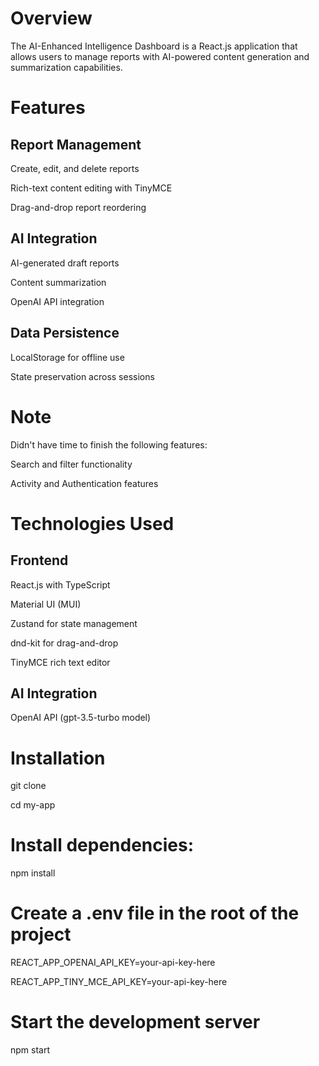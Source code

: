 # Overview

The AI-Enhanced Intelligence Dashboard is a React.js application that allows users to manage reports with AI-powered content generation and summarization capabilities.

# Features

## Report Management

Create, edit, and delete reports

Rich-text content editing with TinyMCE

Drag-and-drop report reordering

## AI Integration

AI-generated draft reports

Content summarization

OpenAI API integration

## Data Persistence

LocalStorage for offline use

State preservation across sessions

# Note

Didn't have time to finish the following features:

Search and filter functionality

Activity and Authentication features

# Technologies Used

## Frontend

React.js with TypeScript

Material UI (MUI)

Zustand for state management

dnd-kit for drag-and-drop

TinyMCE rich text editor

## AI Integration

OpenAI API (gpt-3.5-turbo model)

# Installation

git clone

cd my-app

# Install dependencies:

npm install

# Create a .env file in the root of the project

REACT_APP_OPENAI_API_KEY=your-api-key-here

REACT_APP_TINY_MCE_API_KEY=your-api-key-here

# Start the development server

npm start
